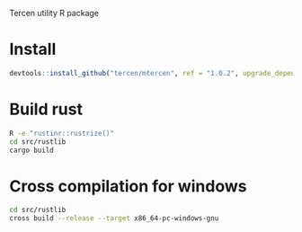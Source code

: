 Tercen utility R package

# Install 

```R
devtools::install_github("tercen/mtercen", ref = "1.0.2", upgrade_dependencies = FALSE, args="--no-multiarch")
```

# Build rust

```bash
R -e "rustinr::rustrize()"
cd src/rustlib
cargo build
```

# Cross compilation for windows

```bash
cd src/rustlib
cross build --release --target x86_64-pc-windows-gnu
```
 